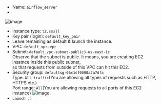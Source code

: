 - Name: `airflow_server`
-
![image](https://github.com/user-attachments/assets/9c5700bf-3557-4e20-88de-189ab3168e23)

- Instance type: `t2.small`
- Key pair (login): `default_key_pair`
- Leave remaining as default & launch the instance.
- VPC: `default_vpc-vpc`
- Subnet: `default_vpc-subnet-public3-us-east-1c`</br>
          Observe that the subnet is public. It means, you are creating EC2 insatnce inside this public subnet,</br>
          so that requests from outside of this VPC can hit this EC2.
- Security group: `defaultsg-06c1df0000a2a7dfa`</br>
  Type: `All traffic`(You are allowing all types of requests such as HTTP, HTTPS etc.)</br>
  Port range: `All`(You are allowing requests to all ports of this EC2 instance)
  ![image](https://github.com/user-attachments/assets/697f2e85-d126-4ea2-94bd-2c26fd42a58e)
- `Launch :)`
